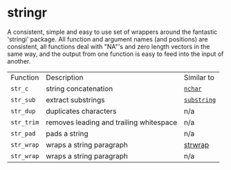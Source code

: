 # stringr

A consistent, simple and easy to use set of wrappers around the fantastic
'stringi' package. All function and argument names (and positions) are
consistent, all functions deal with "NA"'s and zero length vectors in the same
way, and the output from one function is easy to feed into the input of
another.


<table>

  <tr>
    <td>Function</td>
    <td>Description</td>
    <td>Similar to</td>
  </tr>
  <tr>
    <td><code>str_c</code></td>
    <td>string concatenation</td>
    <td><code><a href="https://github.com/ReneNyffenegger/about-r/blob/master/functions/paste.R'>paste</a></code></td>
  </tr>
  <tr>
    <td><code>str_length</code></td>
    <td>number of characters</td>
    <td><code><a href="https://github.com/ReneNyffenegger/about-r/blob/master/functions/nchar.R'>nchar</a></code></td>
  </tr>
  <tr>
    <td><code>str_sub</code></td>
    <td>extract substrings</td>
    <td><code><a href="https://github.com/ReneNyffenegger/about-r/blob/master/functions/substring.R">substring</a></code></td> <!-- TODO: already a link??? -->
  </tr>
  <tr>
    <td><code>str_dup</code></td>
    <td>duplicates characters</td>
    <td>n/a</td>
  </tr>
  <tr>
    <td><code>str_trim</code></td>
    <td>removes leading and trailing whitespace</td>
    <td>n/a</td>
  </tr>
  <tr>
    <td><code>str_pad</code></td>
    <td>pads a string</td>
    <td>n/a</td>
  </tr>
  <tr>
    <td><code>str_wrap</code></td>
    <td>wraps a string paragraph</td>
    <td><a href="https://github.com/ReneNyffenegger/about-r/blob/master/functions/strwrap.R">strwrap</a></td>
  </tr>
  <tr>
    <td><code>str_wrap</code></td>
    <td>wraps a string paragraph</td>
    <td>n/a</td>
  </tr>

</table>
